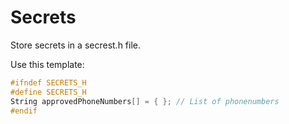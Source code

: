 # Secrets
Store secrets in a secrest.h file.

Use this template: 
```c
#ifndef SECRETS_H
#define SECRETS_H
String approvedPhoneNumbers[] = { }; // List of phonenumbers 
#endif
```